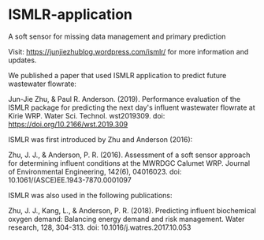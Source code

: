 # ISMLR-application
A soft sensor for missing data management and primary prediction

Visit: https://junjiezhublog.wordpress.com/ismlr/ for more information and updates.


We published a paper that used ISMLR application to predict future wastewater flowrate:

Jun-Jie Zhu, & Paul R. Anderson. (2019). Performance evaluation of the ISMLR package for predicting the next day's influent wastewater flowrate at Kirie WRP. Water Sci. Technol. wst2019309. doi: https://doi.org/10.2166/wst.2019.309

ISMLR was first introduced by Zhu and Anderson (2016):

Zhu, J. J., & Anderson, P. R. (2016). Assessment of a soft sensor approach for determining influent conditions at the MWRDGC Calumet WRP. Journal of Environmental Engineering, 142(6), 04016023. doi: 10.1061/(ASCE)EE.1943-7870.0001097


ISMLR was also used in the following publications:

Zhu, J. J., Kang, L., & Anderson, P. R. (2018). Predicting influent biochemical oxygen demand: Balancing energy demand and risk management. Water research, 128, 304-313. doi: 10.1016/j.watres.2017.10.053


